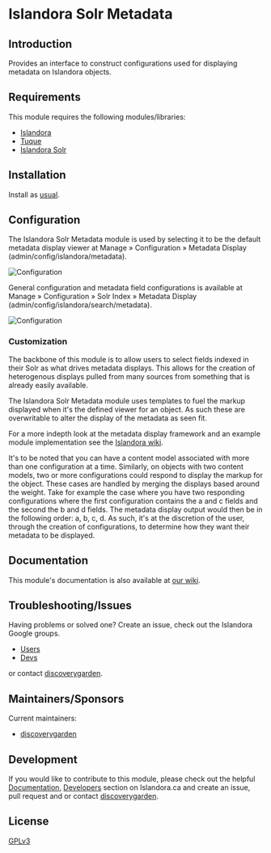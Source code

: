 # Islandora Solr Metadata

## Introduction

Provides an interface to construct configurations used for displaying metadata
on Islandora objects.


## Requirements

This module requires the following modules/libraries:

* [Islandora](https://github.com/discoverygarden/islandora)
* [Tuque](https://github.com/islandora/tuque)
* [Islandora Solr](https://github.com/discoverygarden/islandora_solr_search)

## Installation

Install as
[usual](https://www.drupal.org/docs/8/extending-drupal-8/installing-drupal-8-modules).

## Configuration

The Islandora Solr Metadata module is used by selecting it to be the default
metadata display viewer at Manage » Configuration » Metadata Display
(admin/config/islandora/metadata).

![Configuration](https://camo.githubusercontent.com/f5a44185e2c1e7f81e0f76d10a885640e2281479/687474703a2f2f692e696d6775722e636f6d2f6661356f3566582e706e67)

General configuration and metadata field configurations is available at
Manage » Configuration » Solr Index » Metadata Display
(admin/config/islandora/search/metadata).

![Configuration](https://camo.githubusercontent.com/ae1155798564091ff4623aebe039ef962f8ce9ff/687474703a2f2f692e696d6775722e636f6d2f724b65764e4c632e706e67)

### Customization

The backbone of this module is to allow users to select fields indexed in their
Solr as what drives metadata displays. This allows for the creation of
heterogenous displays pulled from many sources from something that is
already easily available.

The Islandora Solr Metadata module uses templates to fuel the markup displayed
when it's the defined viewer for an object. As such these are overwritable to
alter the display of the metadata as seen fit.

For a more indepth look at the metadata display framework and an example module
implementation see the [Islandora wiki](
https://github.com/Islandora/islandora/wiki/Metadata-Display-Viewers).

It's to be noted that you can have a content model associated with more than one
configuration at a time. Similarly, on objects with two content models, two or
more configurations could respond to display the markup for the object. These
cases are handled by merging the displays based around the weight. Take for
example the case where you have two responding configurations where the first
configuration contains the a and c fields and the second the b and d fields. The
metadata display output would then be in the following order: a, b, c, d. As
such, it's at the discretion of the user, through the creation of
configurations, to determine how they want their metadata to be displayed.

## Documentation

This module's documentation is also available at [our wiki](
https://wiki.duraspace.org/display/ISLANDORA/Islandora+Solr+Metadata).

## Troubleshooting/Issues

Having problems or solved one? Create an issue, check out the Islandora Google
groups.

* [Users](https://groups.google.com/forum/?hl=en&fromgroups#!forum/islandora)
* [Devs](https://groups.google.com/forum/?hl=en&fromgroups#!forum/islandora-dev)

or contact [discoverygarden](http://support.discoverygarden.ca).

## Maintainers/Sponsors

Current maintainers:

* [discoverygarden](http://www.discoverygarden.ca)

## Development

If you would like to contribute to this module, please check out the helpful
[Documentation](https://github.com/Islandora/islandora/wiki#wiki-documentation-for-developers),
[Developers](http://islandora.ca/developers) section on Islandora.ca and create
an issue, pull request and or contact
[discoverygarden](http://support.discoverygarden.ca).

## License

[GPLv3](http://www.gnu.org/licenses/gpl-3.0.txt)
